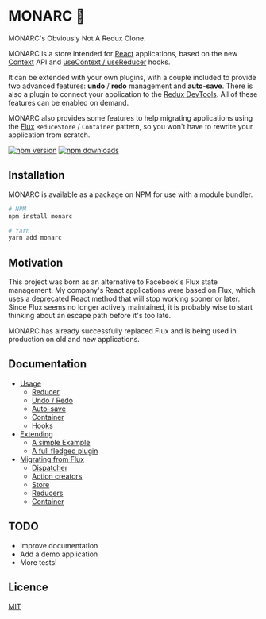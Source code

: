 # MONARC 🦋

MONARC's Obviously Not A Redux Clone.

MONARC is a store intended for [React](https://reactjs.org/) applications, based on the new [Context](https://en.reactjs.org/docs/context.html) API and [useContext / useReducer](https://en.reactjs.org/docs/hooks-reference.html#usecontext) hooks.

It can be extended with your own plugins, with a couple included to provide two advanced features: **undo** / **redo** management and **auto-save**. There is also a plugin to connect your application to the [Redux DevTools](https://github.com/reduxjs/redux-devtools). All of these features can be enabled on demand.

MONARC also provides some features to help migrating applications using the [Flux](https://facebook.github.io/flux/) `ReduceStore` / `Container` pattern, so you won't have to rewrite your application from scratch.

[![npm version](https://img.shields.io/npm/v/monarc.svg?style=flat-square)](https://www.npmjs.com/package/monarc)
[![npm downloads](https://img.shields.io/npm/dm/monarc.svg?style=flat-square)](https://www.npmjs.com/package/monarc)

## Installation

MONARC is available as a package on NPM for use with a module bundler.

```bash
# NPM
npm install monarc

# Yarn
yarn add monarc

```

## Motivation

This project was born as an alternative to Facebook's Flux state management. My company's React applications were based on Flux, which uses a deprecated React method that will stop working sooner or later. Since Flux seems no longer actively maintained, it is probably wise to start thinking about an escape path before it's too late.

MONARC has already successfully replaced Flux and is being used in production on old and new applications.

## Documentation

* [Usage](docs/usage.md)
  * [Reducer](docs/usage.md#reducer)
  * [Undo / Redo](docs/usage.md#ithundoredo)
  * [Auto-save](docs/usage.md#withautosave)
  * [Container](docs/usage.md#container)
  * [Hooks](docs/usage.md#hooks)
* [Extending](docs/extending.md)
  * [A simple Example](docs/extending.md#a-simple-example)
  * [A full fledged plugin](docs/extending.md#a-full-fledged-plugin)
* [Migrating from Flux](docs/migrating.md)
  * [Dispatcher](docs/migrating.md#dispatcher)
  * [Action creators](docs/migrating.md#action-creators)
  * [Store](docs/migrating.md#dispatcher)
  * [Reducers](docs/migrating.md#reducers)
  * [Container](docs/migrating.md#container)

## TODO

- Improve documentation
- Add a demo application
- More tests!

## Licence

[MIT](LICENSE)
